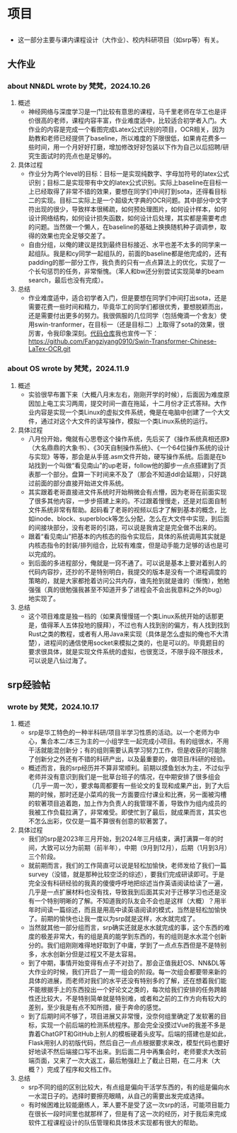# 项目
##  
- 这一部分主要与课内课程设计（大作业）、校内科研项目（如srp等）有关。
## 大作业
### about NN&DL wrote by 梵梵，2024.10.26
1. 概述
    - 神经网络与深度学习是一门比较有意思的课程，马千里老师在华工也是评价很高的老师，课程内容丰富，作业难度适中，比较适合初学者入门。大作业的内容是完成一个看图完成Latex公式识别的项目，OCR相关，因为助教和老师已经提供了baseline，所以难度的下限很低，如果肯花费多一些时间，用一个月好好打磨，增加修改好好包装以下作为自己以后招聘/研究生面试时的亮点也是足够的。
2. 具体过程
    - 作业分为两个level的目标：目标一是实现纯数字、字母加符号的latex公式识别；目标二是实现带有中文的latex公式识别。实际上baseline在目标一上已经取得了非常不错的效果，要想在同学们中间打到sota，还得看目标二的实现。目标二实际上是一个超级大字典的OCR问题。其中部分中文字符出现的很少，导致样本很稀疏，如何预处理图片，如何设计样本，如何设计网络结构，如何设计损失函数，如何设计后处理，其实都是需要考虑的问题。当然做一个懒人，在baseline的基础上换换随机种子调调参，取得的效果也完全足够交差了。
    - 自由分组，以俺的建议是找到最终目标接近、水平也差不太多的同学来一起组队。我是和cy同学一起组队的，前面的baseline都是他完成的，还有padding的那一部分工作，我负责的只有一点点算法上的优化，实现了一个长句惩罚的任务，非常惭愧。（苯人和bw还分别尝试实现简单的beam search，最后也没有完成）。
3. 总结
    - 作业难度适中，适合初学者入门，但是要想在同学们中间打出sota，还是需要花费一些时间和精力，毕竟华工的同学们都很优秀，要想脱颖而出，还是需要付出更多的努力。我很佩服的几位同学（包括俺滴一个舍友）使用swin-tranformer，在目标一（还是目标二）上取得了sota的效果，很厉害，令我印象深刻。[代码仓库](https://github.com/Fangziyang0910/Swin-Transformer-Chinese-LaTex-OCR.git)我也宣传一下：https://github.com/Fangziyang0910/Swin-Transformer-Chinese-LaTex-OCR.git
### about OS wrote by 梵梵，2024.11.9
1. 概述
    - 实验很早布置下来（大概八月末左右，刚刚开学的时候），后面因为难度原因加上电工实习两周，提交时间一直在拖延，十二月份才正式答辩。大作业内容是实现一个类Linux的虚拟文件系统，俺是在电脑中创建了一个大文件，通过对这个大文件的读写操作，模拟一个类Linux系统的运行。
2. 具体过程
    - 八月份开始，俺就有心思卷这个操作系统，先后买了《操作系统真相还原》（大名鼎鼎的大象书）、《30天自制操作系统》、《一个64位操作系统的设计与实现》等等，那会是从手搓.asm文件开始，硬写操作系统。后面是在b站找到一个叫做“看见南山”的up老哥，follow他的脚步一点点搭建到了页表那一个部分。盘算一下时间来不及了（那会不知道ddl会延期），只好跳过前面的部分直接开始进文件系统。
    - 其实跟着老哥直接进文件系统时开始稍微会有点懵，因为老哥在前面实现了很多其他内容，一步步搭建上来的。不过跟着慢慢走，还是对后面自制文件系统非常有帮助。起码看了老哥的视频以后才了解到基本的概念，比如inode、block、superblock等怎么分配，怎么在大文件中实现，到后面的间接块部分，没有老哥的引路，可以说是我肯定是完全做不出来的。
    - 跟着“看见南山”把基本的内核态的指令实现后，具体的系统调用其实就是内核态指令的封装/排列组合，比较有难度，但是动手能力足够的话也是可以完成的。
    - 到后面的多进程部分，俺就是一窍不通了。可以说是基本上要对着别人的代码内容抄，还抄的不是特别明白，我提交的版本是没有一个进程调度的策略的，就是大家都抢着访问公共内存，谁先抢到就是谁的（惭愧），勉勉强强（真的很勉强我甚至不知道开多了进程会不会出我意料之外的bug）地实现了。
3. 总结
    - 这个项目难度是独一档的（如果真慢慢搓一个类Linux系统开始的话那更是，值得苯人五体投地的膜拜），不过也有人找到别的偏方，有人找到找到Rust之类的教程，或者有人用Java来实现（具体是怎么虚拟的俺也不大清楚），进程间的通信使用socket来模拟之类的，也是可以的。毕竟题目的要求很具体，就是实现文件系统的虚拟，也很宽泛，不限手段不限技术，可以说是八仙过海了。

## srp经验帖
### wrote by 梵梵，2024.10.17
1. 概述
    - srp是华工特色的一种半科研/项目半学习性质的活动。以一个老师为中心，集合本二/本三为主的一小组学生一起完成小项目。有的组很水，不用干活就能混创新分；有的组则需要认真学习努力工作，但是收获的可能除了创新分之外还有不错的科研产出，以及最重要的，做项目/科研的经验。
    - 概述而言，我的srp经历并不算非常顺利。前期以摸鱼划水为主，不过似乎老师并没有意识到我们是一批草台班子的情况，在中期安排了很多组会（几乎一周一次），要求每周都要有一些论文的复现和成果产出，到了大后期的时候，那时还是小菜鸡的我一方面要应付课业和比赛，另一面被沟槽的软著项目追着跑，加上作为负责人的我管理不善，导致作为组内成员的我被工作负载拉满了，非常难受。即使忙到了最后，就成果而言，其实也不怎么出彩，仅仅是一篇不算很有创意的软著罢了。
2. 具体过程
    - 我们的srp是2023年三月开始，到2024年三月结束，满打满算一年的时间，大致可以分为前期（前半年），中期（9月到12月），后期（1月到3月）三个阶段。
    - 就前期而言，我们的工作简直可以说是轻松加愉快，老师发给了我们一篇survey（没错，就是那种比较空泛的综述），要我们完成研读即可。于是完全没有科研经验的我真的傻傻呼呼地把综述当作英语阅读给读了一遍，几乎是一点扩展材料也没有找，导致我到后面其实对于迁移学习也还是没有一个特别明晰的了解。不知道我的队友会不会也是这样（大概）？用半年时间读一篇综述，而且是用高中读英语阅读的模式，当然是轻松加愉快了。前期的愉快也让我一度以为srp就是这样，水水就完成了。
    - 当然就其他一部分组而言，srp确实还就是水水就完成的事，这个东西的难度的极差非常大，有的组是真的能学到东西的，有的组则是水水混个创新分的。我们组刚刚难得地好取到了中庸，学到了一点点东西但是不是特别多，水水创新分但是过程又不是太容易。
    - 到了中期，事情开始变得有点子不对劲了。那会正值我赶OS、NN&DL等大作业的时候，我们开启了一周一组会的阶段。每一次组会都要带来新的具体的进展，而老师对我们的水平还没有特别多的了解，还在想着我们能不能根据手上的东西投出一个好论文之类的，每次给我们安排的任务跨越性还比较大，不是特别简单就是特别难，或者和之前的工作方向有较大的差别，至少我是有点不知所措，疲于奔命的感觉。
    - 到了后期时间不够了，项目进展又非常慢，没奈何组里确定了发软著的目标，实现一个前后端的检测系统程序。那会完全没摸过Vue的我差不多是靠着ChatGPT和GitHub上别人的模板硬着头皮写。后端的搭建也是如此，Flask用别人的初版代码，然后自己一点点根据要求来改，模型代码也要好好地读不然后端接口写不出来。到后面二月中再集会时，老师要求大改前端页面，又来了一次大返工，最后勉强赶上了截止日期，在二月末（大概？）完成了程序和文档工作。
3. 总结
    - srp不同的组的区别比较大，有点组是偏向干活学东西的，有的组是偏向水一水混日子的。选择时要擦亮眼睛，从自己的需要出发完成选择。
    - 有时候困难比较能磨练人，苯人要不是受了这一次srp的活，可能项目能力在很长一段时间里也就那样了，但是有了这一次的经历，对于我后来完成软件工程课程设计的队伍管理和具体技术实现都有很大的帮助。